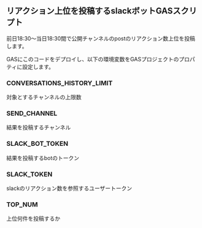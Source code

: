## リアクション上位を投稿するslackボットGASスクリプト

前日18:30～当日18:30間で公開チャンネルのpostのリアクション数上位を投稿します。

GASにこのコードをデプロイし、以下の環境変数をGASプロジェクトのプロパティに設定します。

### CONVERSATIONS_HISTORY_LIMIT
対象とするチャンネルの上限数

### SEND_CHANNEL
結果を投稿するチャンネル

### SLACK_BOT_TOKEN
結果を投稿するbotのトークン

### SLACK_TOKEN
slackのリアクション数を参照するユーザートークン

### TOP_NUM
上位何件を投稿するか
